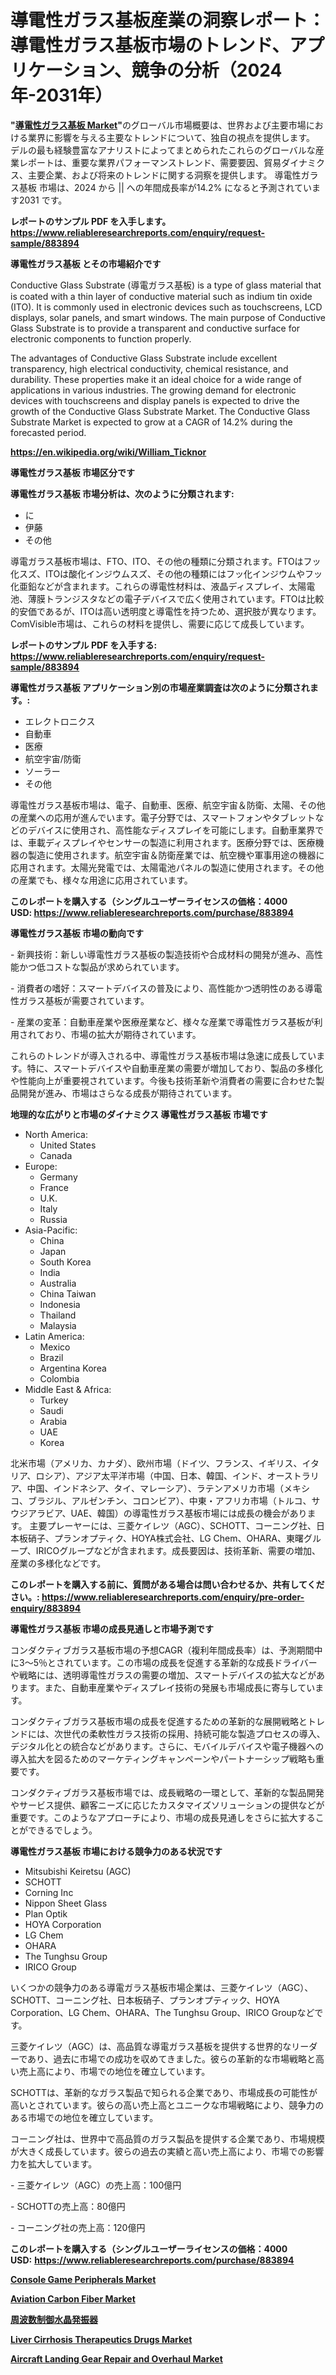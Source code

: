 <p><h1>導電性ガラス基板産業の洞察レポート：導電性ガラス基板市場のトレンド、アプリケーション、競争の分析（2024年-2031年）</h1></p><p><strong>"<a href="https://www.reliableresearchreports.com/conductive-glass-substrate-r883894">導電性ガラス基板 Market</a>"</strong>のグローバル市場概要は、世界および主要市場における業界に影響を与える主要なトレンドについて、独自の視点を提供します。 デルの最も経験豊富なアナリストによってまとめられたこれらのグローバルな産業レポートは、重要な業界パフォーマンストレンド、需要要因、貿易ダイナミクス、主要企業、および将来のトレンドに関する洞察を提供します。 導電性ガラス基板 市場は、2024 から || への年間成長率が14.2% になると予測されています2031 です。</p>
<p><strong>レポートのサンプル PDF を入手します。</strong><strong><a href="https://www.reliableresearchreports.com/enquiry/request-sample/883894">https://www.reliableresearchreports.com/enquiry/request-sample/883894</a></strong></p>
<p><strong>導電性ガラス基板 とその市場紹介です</strong></p>
<p><p>Conductive Glass Substrate (導電ガラス基板) is a type of glass material that is coated with a thin layer of conductive material such as indium tin oxide (ITO). It is commonly used in electronic devices such as touchscreens, LCD displays, solar panels, and smart windows. The main purpose of Conductive Glass Substrate is to provide a transparent and conductive surface for electronic components to function properly.</p><p>The advantages of Conductive Glass Substrate include excellent transparency, high electrical conductivity, chemical resistance, and durability. These properties make it an ideal choice for a wide range of applications in various industries. The growing demand for electronic devices with touchscreens and display panels is expected to drive the growth of the Conductive Glass Substrate Market. The Conductive Glass Substrate Market is expected to grow at a CAGR of 14.2% during the forecasted period.</p><a href="https://en.wikipedia.org/wiki/William_Ticknor"></a></p>
<p><strong><a href="https://en.wikipedia.org/wiki/William_Ticknor">https://en.wikipedia.org/wiki/William_Ticknor</a></strong></p>
<p><strong>導電性ガラス基板&nbsp;市場区分です</strong><strong></strong></p>
<p><strong>導電性ガラス基板 市場分析は、次のように分類されます:</strong>&nbsp;</p>
<p><ul><li>に</li><li>伊藤</li><li>その他</li></ul></p>
<p><p>導電ガラス基板市場は、FTO、ITO、その他の種類に分類されます。FTOはフッ化スズ、ITOは酸化インジウムスズ、その他の種類にはフッ化インジウムやフッ化亜鉛などが含まれます。これらの導電性材料は、液晶ディスプレイ、太陽電池、薄膜トランジスタなどの電子デバイスで広く使用されています。FTOは比較的安価であるが、ITOは高い透明度と導電性を持つため、選択肢が異なります。 ComVisible市場は、これらの材料を提供し、需要に応じて成長しています。</p></p>
<p><strong>レポートのサンプル PDF を入手する: <a href="https://www.reliableresearchreports.com/enquiry/request-sample/883894">https://www.reliableresearchreports.com/enquiry/request-sample/883894</a></strong></p>
<p><strong> 導電性ガラス基板 アプリケーション別の市場産業調査は次のように分類されます。:</strong></p>
<p><ul><li>エレクトロニクス</li><li>自動車</li><li>医療</li><li>航空宇宙/防衛</li><li>ソーラー</li><li>その他</li></ul></p>
<p><p>導電性ガラス基板市場は、電子、自動車、医療、航空宇宙＆防衛、太陽、その他の産業への応用が進んでいます。電子分野では、スマートフォンやタブレットなどのデバイスに使用され、高性能なディスプレイを可能にします。自動車業界では、車載ディスプレイやセンサーの製造に利用されます。医療分野では、医療機器の製造に使用されます。航空宇宙＆防衛産業では、航空機や軍事用途の機器に応用されます。太陽光発電では、太陽電池パネルの製造に使用されます。その他の産業でも、様々な用途に応用されています。</p></p>
<p><strong>このレポートを購入する（シングルユーザーライセンスの価格：4000 USD:</strong><strong>&nbsp;<a href="https://www.reliableresearchreports.com/purchase/883894">https://www.reliableresearchreports.com/purchase/883894</a></strong></p>
<p><strong>導電性ガラス基板 市場の動向です</strong></p>
<p><p>- 新興技術：新しい導電性ガラス基板の製造技術や合成材料の開発が進み、高性能かつ低コストな製品が求められています。</p><p>- 消費者の嗜好：スマートデバイスの普及により、高性能かつ透明性のある導電性ガラス基板が需要されています。</p><p>- 産業の変革：自動車産業や医療産業など、様々な産業で導電性ガラス基板が利用されており、市場の拡大が期待されています。</p><p>これらのトレンドが導入される中、導電性ガラス基板市場は急速に成長しています。特に、スマートデバイスや自動車産業の需要が増加しており、製品の多様化や性能向上が重要視されています。今後も技術革新や消費者の需要に合わせた製品開発が進み、市場はさらなる成長が期待されています。</p></p>
<p><strong>地理的な広がりと市場のダイナミクス 導電性ガラス基板 市場です</strong></p>
<p><ul>
    <li>
        North America:
        <ul>
            <li>United States</li>
            <li>Canada</li>
        </ul>
    </li>
    <li>
        Europe:
        <ul>
            <li>Germany</li>
            <li>France</li>
            <li>U.K.</li>
            <li>Italy</li>
            <li>Russia</li>
        </ul>
    </li>
    <li>
        Asia-Pacific:
        <ul>
            <li>China</li>
            <li>Japan</li>
            <li>South Korea</li>
            <li>India</li>
            <li>Australia</li>
            <li>China Taiwan</li>
            <li>Indonesia</li>
            <li>Thailand</li>
            <li>Malaysia</li>
        </ul>
    </li>
    <li>
        Latin America:
        <ul>
            <li>Mexico</li>
            <li>Brazil</li>
            <li>Argentina Korea</li>
            <li>Colombia</li>
        </ul>
    </li>
    <li>
        Middle East & Africa:
        <ul>
            <li>Turkey</li>
            <li>Saudi</li>
            <li>Arabia</li>
            <li>UAE</li>
            <li>Korea</li>
        </ul>
    </li>
    </ul></p>
<p><p>北米市場（アメリカ、カナダ）、欧州市場（ドイツ、フランス、イギリス、イタリア、ロシア）、アジア太平洋市場（中国、日本、韓国、インド、オーストラリア、中国、インドネシア、タイ、マレーシア）、ラテンアメリカ市場（メキシコ、ブラジル、アルゼンチン、コロンビア）、中東・アフリカ市場（トルコ、サウジアラビア、UAE、韓国）の導電性ガラス基板市場には成長の機会があります。 主要プレーヤーには、三菱ケイレツ（AGC）、SCHOTT、コーニング社、日本板硝子、プランオプティク、HOYA株式会社、LG Chem、OHARA、東曙グループ、IRICOグループなどが含まれます。成長要因は、技術革新、需要の増加、産業の多様化などです。</p></p>
<p><strong>このレポートを購入する前に、質問がある場合は問い合わせるか、共有してください。:&nbsp;<a href="https://www.reliableresearchreports.com/enquiry/pre-order-enquiry/883894">https://www.reliableresearchreports.com/enquiry/pre-order-enquiry/883894</a></strong></p>
<p><strong>導電性ガラス基板 市場の成長見通しと市場予測です</strong></p>
<p><p>コンダクティブガラス基板市場の予想CAGR（複利年間成長率）は、予測期間中に3〜5％とされています。この市場の成長を促進する革新的な成長ドライバーや戦略には、透明導電性ガラスの需要の増加、スマートデバイスの拡大などがあります。また、自動車産業やディスプレイ技術の発展も市場成長に寄与しています。</p><p>コンダクティブガラス基板市場の成長を促進するための革新的な展開戦略とトレンドには、次世代の柔軟性ガラス技術の採用、持続可能な製造プロセスの導入、デジタル化との統合などがあります。さらに、モバイルデバイスや電子機器への導入拡大を図るためのマーケティングキャンペーンやパートナーシップ戦略も重要です。</p><p>コンダクティブガラス基板市場では、成長戦略の一環として、革新的な製品開発やサービス提供、顧客ニーズに応じたカスタマイズソリューションの提供などが重要です。このようなアプローチにより、市場の成長見通しをさらに拡大することができるでしょう。</p></p>
<p><strong>導電性ガラス基板 市場における競争力のある状況です</strong></p>
<p><ul><li>Mitsubishi Keiretsu (AGC)</li><li>SCHOTT</li><li>Corning Inc</li><li>Nippon Sheet Glass</li><li>Plan Optik</li><li>HOYA Corporation</li><li>LG Chem</li><li>OHARA</li><li>The Tunghsu Group</li><li>IRICO Group</li></ul></p>
<p><p>いくつかの競争力のある導電ガラス基板市場企業は、三菱ケイレツ（AGC）、SCHOTT、コーニング社、日本板硝子、プランオプティック、HOYA Corporation、LG Chem、OHARA、The Tunghsu Group、IRICO Groupなどです。</p><p>三菱ケイレツ（AGC）は、高品質な導電ガラス基板を提供する世界的なリーダーであり、過去に市場での成功を収めてきました。彼らの革新的な市場戦略と高い売上高により、市場での地位を確立しています。</p><p>SCHOTTは、革新的なガラス製品で知られる企業であり、市場成長の可能性が高いとされています。彼らの高い売上高とユニークな市場戦略により、競争力のある市場での地位を確立しています。</p><p>コーニング社は、世界中で高品質のガラス製品を提供する企業であり、市場規模が大きく成長しています。彼らの過去の実績と高い売上高により、市場での影響力を拡大しています。</p><p>- 三菱ケイレツ（AGC）の売上高：100億円</p><p>- SCHOTTの売上高：80億円</p><p>- コーニング社の売上高：120億円</p></p>
<p><strong>このレポートを購入する（シングルユーザーライセンスの価格：4000 USD:</strong>&nbsp;<strong><a href="https://www.reliableresearchreports.com/purchase/883894">https://www.reliableresearchreports.com/purchase/883894</a></strong></p>
<p><strong><p><a href="https://issuu.com/reportprime-2/docs/console-game-peripherals-market-siz_c4230690671c0a">Console Game Peripherals Market</a></p><p><a href="https://issuu.com/reportprime-2/docs/aviation-carbon-fiber-market-size-2_69837aa5a809f3">Aviation Carbon Fiber Market</a></p><p><a href="https://github.com/mohamedbakry57/Market-Research-Report-List-5/blob/main/435965787295.md">周波数制御水晶発振器</a></p><p><a href="https://github.com/vimar16th/Market-Research-Report-List-6/blob/main/liver-cirrhosis-therapeutics-drugs-market.md">Liver Cirrhosis Therapeutics Drugs Market</a></p><p><a href="https://medium.com/@kimvicki3211/mapping-the-aircraft-landing-gear-repair-and-overhaul-market-trends-challenges-and-breakthroughs-42c9781cd9c4">Aircraft Landing Gear Repair and Overhaul Market</a></p></strong></p>